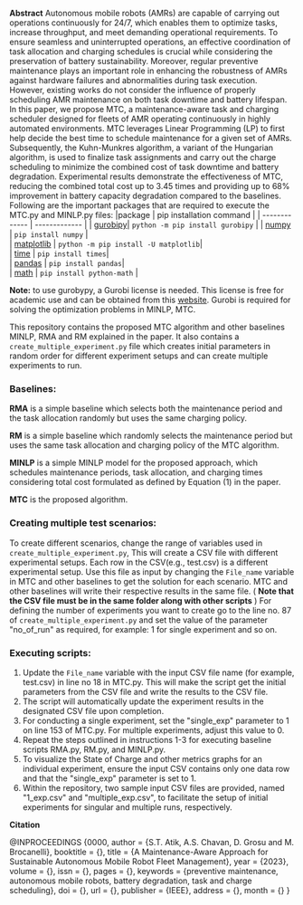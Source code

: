 
**Abstract**
Autonomous mobile robots (AMRs) are capable of carrying out operations continuously for 24/7, which enables them to optimize tasks, increase throughput, and meet demanding operational requirements. To ensure seamless and uninterrupted operations, an effective coordination of task allocation and charging schedules is crucial while considering the preservation of battery sustainability. Moreover, regular preventive maintenance plays an important role in enhancing the robustness of AMRs against hardware failures and abnormalities during task execution. 
However, existing works do not consider the influence of properly scheduling AMR maintenance on both task downtime and battery lifespan. In this paper, we propose MTC, a maintenance-aware task and charging scheduler designed for fleets of AMR operating continuously in highly automated environments. MTC leverages Linear Programming (LP) to first help decide the best time to schedule maintenance for a given set of AMRs. Subsequently, the Kuhn-Munkres algorithm, a variant of the Hungarian algorithm, is used to finalize task assignments and carry out the
charge scheduling to minimize the combined cost of task downtime and battery degradation. Experimental results demonstrate the effectiveness of MTC, reducing the combined total cost up to 3.45 times and providing up to 68% improvement in battery capacity degradation compared to the baselines.
Following are the important packages that are required to execute the MTC.py and MINLP.py files:
|package | pip installation command | 
| ------------- | ------------- | 
| [gurobipy](https://www.gurobi.com/documentation/9.5/quickstart_linux/cs_using_pip_to_install_gr.html)| `python -m pip install gurobipy`   | 
| [numpy](https://numpy.org/install/)  | `pip install numpy`  |   
| [matplotlib](https://matplotlib.org/stable/users/installing/index.html) | `python -m pip install -U matplotlib`|  
| [time](https://pypi.org/project/times/) | `pip install times`|  
| [pandas](https://pandas.pydata.org/docs/getting_started/install.html) | `pip install pandas`|  
| [math](https://pypi.org/project/python-math/) | `pip install python-math` |


**Note:** to use gurobypy, a Gurobi license is needed. This license is free for academic use and can be obtained from this [website](https://www.gurobi.com/academia/academic-program-and-licenses/). Gurobi is required for solving the optimization problems in MINLP, MTC.


This repository contains the proposed MTC algorithm and other baselines MINLP, RMA and RM explained in the paper. It also contains a `create_multiple_experiment.py` file which creates initial parameters in random order for different experiment setups and can create multiple experiments to run. 
### Baselines:
**RMA** is a simple baseline which selects both the maintenance period and the task allocation randomly but uses the same charging policy. 

**RM** is a simple baseline which randomly selects the maintenance period but uses the same task allocation and charging policy of the MTC algorithm.

**MINLP** is a simple MINLP model for the proposed approach, which schedules maintenance periods, task allocation, and charging times considering total cost formulated as defined by Equation (1) in the paper.

**MTC** is the proposed algorithm. 


### Creating multiple test scenarios:
To create different scenarios, change the range of variables used in `create_multiple_experiment.py`, This will create a CSV file with different experimental setups. Each row in the CSV(e.g., test.csv) is a different experimental setup. Use this file as input by changing the `File_name` variable in MTC and other baselines to get the solution for each scenario. MTC and other baselines will write their respective results in the same file. ( **Note that the CSV file must be in the same folder along with other scripts** )
For defining the number of experiments you want to create go to the line no. 87 of `create_multiple_experiment.py` and set the value of the parameter "no_of_run" as required, for example: 1 for single experiment and so on.


### Executing scripts:
1. Update the `File_name` variable with the input CSV file name (for example, test.csv) in line no 18 in MTC.py. This will make the script get the initial parameters from the CSV file and write the results to the CSV file. 
2. The script will automatically update the experiment results in the designated CSV file upon completion.
3. For conducting a single experiment, set the "single_exp" parameter to 1 on line 153 of MTC.py. For multiple experiments, adjust this value to 0.
4. Repeat the steps outlined in instructions 1-3 for executing baseline scripts RMA.py, RM.py, and MINLP.py.
5. To visualize the State of Charge and other metrics graphs for an individual experiment, ensure the input CSV contains only one data row and that the "single_exp" parameter is set to 1.
6. Within the repository, two sample input CSV files are provided, named "1_exp.csv" and "multiple_exp.csv", to facilitate the setup of initial experiments for singular and multiple runs, respectively.

**Citation**

@INPROCEEDINGS {0000,
author = {S.T. Atik, A.S. Chavan, D. Grosu and M. Brocanelli},
booktitle = {},
title = {A Maintenance-Aware Approach for Sustainable Autonomous Mobile Robot Fleet Management},
year = {2023},
volume = {},
issn = {},
pages = {},
keywords = {preventive maintenance, autonomous mobile robots, battery degradation, task and charge scheduling},
doi = {},
url = {},
publisher = {IEEE},
address = {},
month = {}
}
